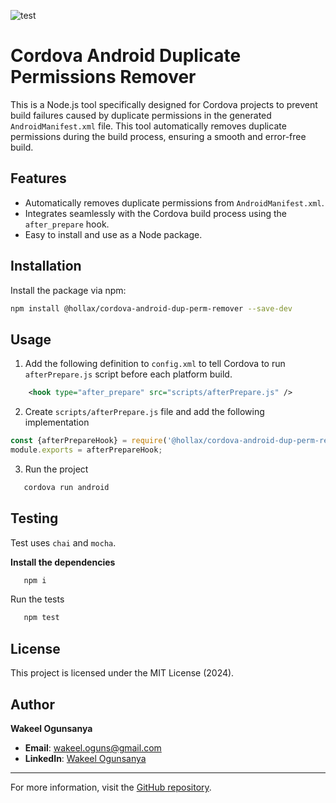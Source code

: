![test](https://github.com/hollax/cordova-android-dup-perm-remover/actions/workflows/node.js.yml/badge.svg)

# Cordova Android Duplicate Permissions Remover 

 This is a Node.js tool specifically designed for Cordova projects to prevent build failures caused by duplicate permissions in the generated `AndroidManifest.xml` file. This tool automatically removes duplicate permissions during the build process, ensuring a smooth and error-free build.

## Features

- Automatically removes duplicate permissions from `AndroidManifest.xml`.
- Integrates seamlessly with the Cordova build process using the `after_prepare` hook.
- Easy to install and use as a Node package.

## Installation

Install the package via npm:

```sh
npm install @hollax/cordova-android-dup-perm-remover --save-dev
```


## Usage
    
1. Add the following definition to `config.xml` to tell Cordova to run `afterPrepare.js` script before each platform build.

```xml
    <hook type="after_prepare" src="scripts/afterPrepare.js" />
```

2. Create `scripts/afterPrepare.js` file and add the following implementation

```javascript
const {afterPrepareHook} = require('@hollax/cordova-android-dup-perm-remover')
module.exports = afterPrepareHook;
```

3. Run the project

 ```bash
    cordova run android
 ```
 

## Testing

Test uses `chai` and `mocha`.

**Install the dependencies**

 ```bash
    npm i
 ```

Run the tests

 ```bash
    npm test
 ```
    

## License

This project is licensed under the MIT License (2024).

## Author

**Wakeel Ogunsanya**

- **Email**: [wakeel.oguns@gmail.com](mailto:wakeel.oguns@gmail.com)
- **LinkedIn**: [Wakeel Ogunsanya](https://ng.linkedin.com/in/wakeel-ogunsanya)

---

For more information, visit the [GitHub repository](https://github.com/hollax/cordova-android-dup-perm-remover).


 

